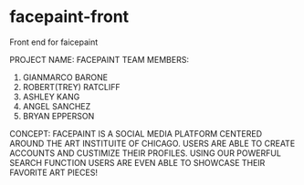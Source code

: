 # facepaint-front
Front end for faicepaint

PROJECT NAME: FACEPAINT
TEAM MEMBERS:
1. GIANMARCO BARONE
2. ROBERT(TREY) RATCLIFF
3. ASHLEY KANG
4. ANGEL SANCHEZ
5. BRYAN EPPERSON

CONCEPT:
FACEPAINT IS A SOCIAL MEDIA PLATFORM CENTERED AROUND THE ART INSTITUITE OF CHICAGO. USERS ARE ABLE TO CREATE ACCOUNTS AND CUSTIMIZE THEIR PROFILES. USING OUR POWERFUL SEARCH FUNCTION USERS ARE EVEN ABLE TO SHOWCASE THEIR FAVORITE ART PIECES!




